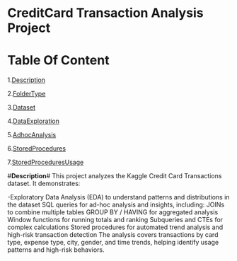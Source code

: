 # **CreditCard Transaction Analysis Project** #
# Table Of Content  #
1.[Description](#Descrption)

2.[FolderType](#FolderType)

3.[Dataset](#Dataset)

4.[DataExploration](#DataExploration)

5.[AdhocAnalysis](#AdhocAnalysis)

6.[StoredProcedures](#StoredProcedures)

7.[StoredProceduresUsage](#StoredProceduresUsage)

#**Description**#
This project analyzes the Kaggle Credit Card Transactions dataset. It demonstrates:

-Exploratory Data Analysis (EDA) to understand patterns and distributions in the dataset
SQL queries for ad-hoc analysis and insights, including:
JOINs to combine multiple tables
GROUP BY / HAVING for aggregated analysis
Window functions for running totals and ranking
Subqueries and CTEs for complex calculations
Stored procedures for automated trend analysis and high-risk transaction detection
The analysis covers transactions by card type, expense type, city, gender, and time trends, helping identify usage patterns and high-risk behaviors.


